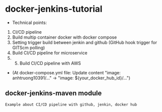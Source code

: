 # docker-jenkins-tutorial
* Technical points:
1. CI/CD pipeline
2. Build multip container docker with docker compose
3. Setting trigger build between jenkin and github (GitHub hook trigger for GITScm polling)
4. Build CI/CD pipeline for microservice
5. 5. Build CI/CD pipeline with AWS
* (At docker-compose.yml file: Update content "image: anhtruong10391/..." -> "image: ${your_docker_hub_id}/...")
## docker-jenkins-maven module
    Example about CI/CD pipeline with github, jenkin, docker hub
    
